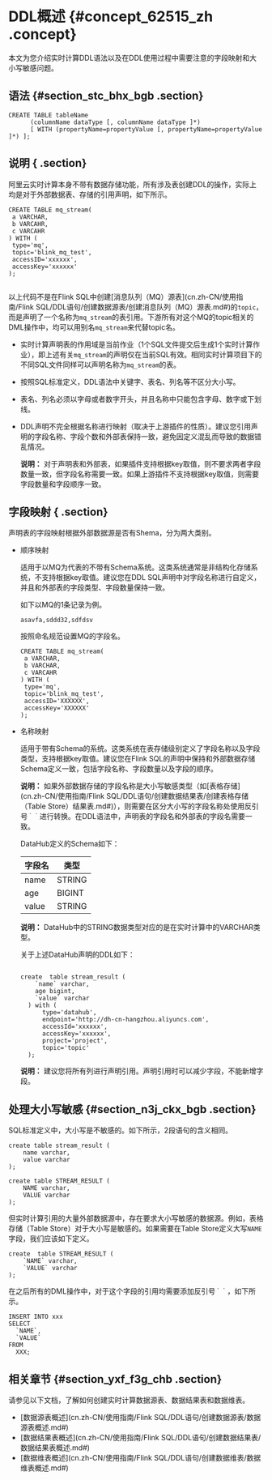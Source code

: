 # DDL概述 {#concept_62515_zh .concept}

本文为您介绍实时计算DDL语法以及在DDL使用过程中需要注意的字段映射和大小写敏感问题。

## 语法 {#section_stc_bhx_bgb .section}

```language-sql
CREATE TABLE tableName
      (columnName dataType [, columnName dataType ]*)
      [ WITH (propertyName=propertyValue [, propertyName=propertyValue ]*) ];

```

## 说明 { .section}

阿里云实时计算本身不带有数据存储功能，所有涉及表创建DDL的操作，实际上均是对于外部数据表、存储的引用声明，如下所示。

```language-sql
CREATE TABLE mq_stream(
 a VARCHAR,
 b VARCAHR,
 c VARCAHR
) WITH (
 type='mq',
 topic='blink_mq_test',
 accessID='xxxxxx',
 accessKey='xxxxxx'
);


```

以上代码不是在Flink SQL中创建[消息队列（MQ）源表](cn.zh-CN/使用指南/Flink SQL/DDL语句/创建数据源表/创建消息队列（MQ）源表.md#)的`topic`，而是声明了一个名称为`mq_stream`的表引用。下游所有对这个MQ的topic相关的DML操作中，均可以用别名`mq_stream`来代替topic名。

-   实时计算声明表的作用域是当前作业（1个SQL文件提交后生成1个实时计算作业），即上述有关`mq_stream`的声明仅在当前SQL有效。相同实时计算项目下的不同SQL文件同样可以声明名称为`mq_stream`的表。
-   按照SQL标准定义，DDL语法中关键字、表名、列名等不区分大小写。
-   表名、列名必须以字母或者数字开头，并且名称中只能包含字母、数字或下划线。
-   DDL声明不完全根据名称进行映射（取决于上游插件的性质）。建议您引用声明的字段名称、字段个数和外部表保持一致，避免因定义混乱而导致的数据错乱情况。

    **说明：** 对于声明表和外部表，如果插件支持根据key取值，则不要求两者字段数量一致，但字段名称需要一致。如果上游插件不支持根据key取值，则需要字段数量和字段顺序一致。


## 字段映射 { .section}

声明表的字段映射根据外部数据源是否有Shema，分为两大类别。

-   顺序映射

    适用于以MQ为代表的不带有Schema系统。这类系统通常是非结构化存储系统，不支持根据key取值。建议您在DDL SQL声明中对字段名称进行自定义，并且和外部表的字段类型、字段数量保持一致。

    如下以MQ的1条记录为例。

    ```
    asavfa,sddd32,sdfdsv
    
    ```

    按照命名规范设置MQ的字段名。

    ```language-sql
    CREATE TABLE mq_stream(
     a VARCHAR,
     b VARCHAR,
     c VARCAHR
    ) WITH (
     type='mq',
     topic='blink_mq_test',
     accessID='XXXXXX',
     accessKey='XXXXXX'
    );
    
    ```

-   名称映射

    适用于带有Schema的系统。这类系统在表存储级别定义了字段名称以及字段类型，支持根据key取值。建议您在Flink SQL的声明中保持和外部数据存储Schema定义一致，包括字段名称、字段数量以及字段的顺序。

    **说明：** 如果外部数据存储的字段名称是大小写敏感类型（如[表格存储](cn.zh-CN/使用指南/Flink SQL/DDL语句/创建数据结果表/创建表格存储（Table Store）结果表.md#)），则需要在区分大小写的字段名称处使用反引号`｀｀`进行转换。在DDL语法中，声明表的字段名和外部表的字段名需要一致。

    DataHub定义的Schema如下：

    |字段名|类型|
    |---|--|
    |name|STRING|
    |age|BIGINT|
    |value|STRING|

    **说明：** DataHub中的STRING数据类型对应的是在实时计算中的VARCHAR类型。

    关于上述DataHub声明的DDL如下：

    ```language-sql
    
    create  table stream_result (
        `name` varchar,  
        age bigint,
        `value` varchar  
      ) with (
          type='datahub',
          endpoint='http://dh-cn-hangzhou.aliyuncs.com',
          accessId='xxxxxx',
          accessKey='xxxxxx',
          project='project',
          topic='topic'
      );
    
    ```

    **说明：** 建议您将所有列进行声明引用。声明引用时可以减少字段，不能新增字段。


## 处理大小写敏感 {#section_n3j_ckx_bgb .section}

SQL标准定义中，大小写是不敏感的。如下所示，2段语句的含义相同。

```language-sql
create table stream_result (
    name varchar,
    value varchar
);

```

```language-sql
create table STREAM_RESULT (
    NAME varchar,
    VALUE varchar
);

```

但实时计算引用的大量外部数据源中，存在要求大小写敏感的数据源。例如，表格存储（Table Store）对于大小写是敏感的。如果需要在Table Store定义大写`NAME`字段，我们应该如下定义。

```language-sql
create  table STREAM_RESULT (
    `NAME` varchar,
    `VALUE` varchar
);

```

在之后所有的DML操作中，对于这个字段的引用均需要添加反引号`｀｀`，如下所示。

```language-sql
INSERT INTO xxx
SELECT
  `NAME`,
  `VALUE`
FROM
  XXX;

```

## 相关章节 {#section_yxf_f3g_chb .section}

请参见以下文档，了解如何创建实时计算数据源表、数据结果表和数据维表。

-   [数据源表概述](cn.zh-CN/使用指南/Flink SQL/DDL语句/创建数据源表/数据源表概述.md#)
-   [数据结果表概述](cn.zh-CN/使用指南/Flink SQL/DDL语句/创建数据结果表/数据结果表概述.md#)
-   [数据维表概述](cn.zh-CN/使用指南/Flink SQL/DDL语句/创建数据维表/数据维表概述.md#)

